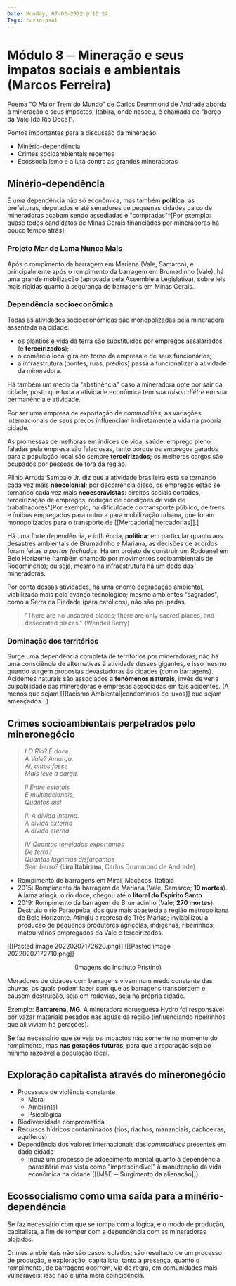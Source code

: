 ```yaml
---
Date: Monday, 07-02-2022 @ 16:24
Tags: curso-psol
---
```

# Módulo 8 ─ Mineração e seus impatos sociais e ambientais (Marcos Ferreira)
Poema "O Maior Trem do Mundo" de Carlos Drummond de Andrade aborda a mineração e seus impactos; Itabira, onde nasceu, é chamada de "berço da Vale [do Rio Doce]". 

Pontos importantes para a discussão da mineração:
- Minério-dependência
- Crimes socioambientais recentes
- Ecossocialismo e a luta contra as grandes mineradoras

## Minério-dependência
É uma dependência não só econômica, mas também **política**: as prefeituras, deputados e até senadores de pequenas cidades palco de mineradoras acabam sendo assediadas e "compradas"^[Por exemplo: quase todos candidatos de Minas Gerais financiados por mineradoras há pouco tempo atrás].

### Projeto Mar de Lama Nunca Mais
Após o rompimento da barragem em Mariana (Vale, Samarco), e principalmente após o rompimento da barragem em Brumadinho (Vale), há uma grande mobilização (aprovada pela Assembleia Legislativa), sobre leis mais rígidas quanto à segurança de barragens em Minas Gerais.

### Dependência socioeconômica
Todas as atividades socioeconômicas são monopolizadas pela mineradora assentada na cidade: 
- os plantios e vida da terra são substituídos por empregos assalariados (e **terceirizados**); 
- o comércio local gira em torno da empresa e de seus funcionários; 
- a infraestrutura (pontes, ruas, prédios) passa a funcionalizar a atividade da mineradora.

Há também um medo da "abstinência" caso a mineradora opte por sair da cidade, posto que toda a atividade econômica tem sua *raison d'être* em sua permanência e atividade. 

Por ser uma empresa de exportação de *commodities*, as variações internacionais de seus preços influenciam indiretamente a vida na própria cidade. 

As promessas de melhoras em índices de vida, saúde, emprego pleno faladas pela empresa são falaciosas, tanto porque os empregos gerados para a população local são sempre **terceirizados**; os melhores cargos são ocupados por pessoas de fora da região. 

Plínio Arruda Sampaio Jr. diz que a atividade brasileira está se tornando cada vez mais **neocolonial**; por decorrência disso, os empregos estão se tornando cada vez mais **neoescravistas**: direitos sociais cortados, terceirização de empregos, redução de condições de vida de trabalhadores^[Por exemplo, na dificuldade do transporte público, de trens e ônibus empregados para outrora para mobilização urbana, que foram monopolizados para o transporte de [[Mercadoria|mercadorias]].]

Há uma forte dependência, e influência, **política**: em particular quanto aos desastres ambientais de Brumadinho e Mariana, as decisões de acordos foram feitas *a portas fechadas*. Há um projeto de construir um Rodoanel em Belo Horizonte (também chamado por movimentos socioambientais de Rodominério); ou seja, mesmo na infraestrutura há um dedo das mineradoras. 

Por conta dessas atividades, há uma enome degradação ambiental, viabilizada mais pelo avanço tecnológico; mesmo ambientes "sagrados", como a Serra da Piedade (para católicos), não são poupadas.

> "There are no unsacred places;
> there are only sacred places,
> and desecrated places." (Wendell Berry)

### Dominação dos territórios
Surge uma dependência completa de territórios por mineradoras; não há uma consciência de alternativas à atividade desses gigantes, e isso mesmo quando surgem propostas devastadoras às cidades (como barragens). Acidentes naturais são associados a **fenômenos naturais**, invés de ver a culpabilidade das mineradoras e empresas associadas em tais acidentes. (A menos que sejam [[Racismo Ambiental|condomínios de luxos]] que sejam ameaçados...)


## Crimes socioambientais perpetrados pelo mineronegócio
> _I_
_O Rio? É doce.  
A Vale? Amarga.  
Ai, antes fosse  
Mais leve a carga._
>
>_II_
_Entre estatais  
E multinacionais,  
Quantos ais!_
>
>_III_
_A dívida interna.  
A dívida externa  
A dívida eterna._
>
>_IV_
_Quantas toneladas exportamos  
De ferro?  
Quantas lágrimas disfarçamos  
Sem berro?_
(**Lira Itabirana**, Carlos Drummond de Andrade)

- Rompimento de barragens em Miraí, Macacos, Itatiaia
- 2015: Rompimento da barragem de Mariana (Vale, Samarco; **19 mortes**). A lama atingiu o rio doce, chegou até o **litoral do Espírito Santo**
- 2019: Rompimento da barragem de Brumadinho (Vale; **270 mortes**). Destruiu o rio Paraopeba, dos que mais abastecia a região metropolitana de Belo Horizonte. Atingiu a represa de Três Marias; inviabilizou a produção de pequenos produtores agrícolas, indígenas, ribeirinhos; matou vários empregados da Vale e terceirizados. 

![[Pasted image 20220207172620.png]]
![[Pasted image 20220207172710.png]]
<center> (Imagens do Instituto Prístino) </center>

Moradores de cidades com barragens vivem num medo constante das chuvas, as quais podem fazer com que as barragens transbordem e causem destruição, seja em rodovias, seja na própria cidade. 

Exemplo: **Barcarena, MG**. A mineradora norueguesa Hydro foi responsável por vazar materiais pesados nas águas da região (influenciando ribeirinhos que ali viviam há gerações). 

Se faz necessário que se veja os impactos não somente no momento do rompimento, mas **nas gerações futuras**, para que a reparação seja ao mínimo razoável à população local. 


## Exploração capitalista através do mineronegócio
- Processos de violência constante
	- Moral
	- Ambiental
	- Psicológica
- Biodiversidade comprometida
- Recursos hídricos contaminados (rios, riachos, mananciais, cachoeiras, aquíferos)
- Dependência dos valores internacionais das *commodities* presentes em dada cidade
	- Induz um processo de adoecimento mental quanto à dependência parasitária mas vista como "imprescindível" à manutenção da vida econômica na cidade ([[M&E ─ Surgimento da alienação]])

## Ecossocialismo como uma saída para a minério-dependência
Se faz necessário com que se rompa com a lógica, e o modo de produção, capitalista, a fim de romper com a dependência com as mineradoras alojadas. 

Crimes ambientais não são casos isolados; são resultado de um processo de produção, e exploração, capitalista; tanto a presença, quanto o rompimento, de barragens ocorrem, via de regra, em comunidades mais vulneráveis; isso não é uma mera coincidência. 